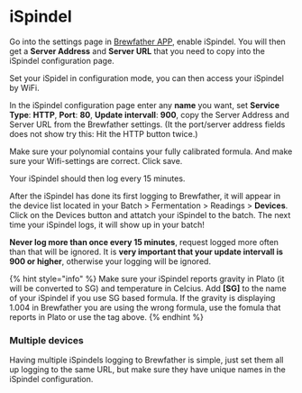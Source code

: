 # iSpindel

Go into the settings page in [Brewfather APP](https://web.brewfather.app/), enable iSpindel. You will then get a **Server Address** and **Server URL** that you need to copy into the iSpindel configuration page.

Set your iSpidel in configuration mode, you can then access your iSpindel by WiFi.

In the iSpindel configuration page enter any **name** you want, set **Service Type**: **HTTP**, **Port**: **80**, **Update intervall**: **900**, copy the Server Address and Server URL from the Brewfather settings. \(It the port/server address fields does not show try this: Hit the HTTP button twice.\)

Make sure your polynomial contains your fully calibrated formula. And make sure your Wifi-settings are correct. Click save.

Your iSpindel should then log every 15 minutes.

After the iSpindel has done its first logging to Brewfather, it will appear in the device list located in your Batch &gt; Fermentation &gt; Readings &gt; **Devices**. Click on the Devices button and attatch your iSpindel to the batch. The next time your iSpindel logs, it will show up in your batch!

**Never log more than once every 15 minutes**, request logged more often than that will be ignored. It is **very important that your update intervall is 900 or higher**, otherwise your logging will be ignored.

{% hint style="info" %}
Make sure your iSpindel reports gravity in Plato \(it will be converted to SG\) and temperature in Celcius. Add **\[SG\]** to the name of your iSpindel if you use SG based formula. If the gravity is displaying 1.004 in Brewfather you are using the wrong formula, use the fomula that reports in Plato or use the tag above.
{% endhint %}

### Multiple devices

Having multiple iSpindels logging to Brewfather is simple, just set them all up logging to the same URL, but make sure they have unique names in the iSpindel configuration.

